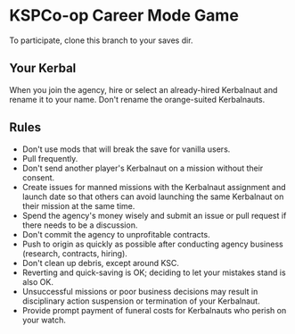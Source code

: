# KSPCo-op Career Mode Game

To participate, clone this branch to your saves dir.

## Your Kerbal
When you join the agency, hire or select an already-hired Kerbalnaut and rename it to your name. Don't rename the orange-suited Kerbalnauts.

## Rules
* Don't use mods that will break the save for vanilla users.
* Pull frequently.
* Don't send another player's Kerbalnaut on a mission without their consent.
* Create issues for manned missions with the Kerbalnaut assignment and launch date so that others can avoid launching the same Kerbalnaut on their mission at the same time.
* Spend the agency's money wisely and submit an issue or pull request if there needs to be a discussion.
* Don't commit the agency to unprofitable contracts.
* Push to origin as quickly as possible after conducting agency business (research, contracts, hiring).
* Don't clean up debris, except around KSC.
* Reverting and quick-saving is OK; deciding to let your mistakes stand is also OK.
* Unsuccessful missions or poor business decisions may result in disciplinary action suspension or termination of your Kerbalnaut.
* Provide prompt payment of funeral costs for Kerbalnauts who perish on your watch.
